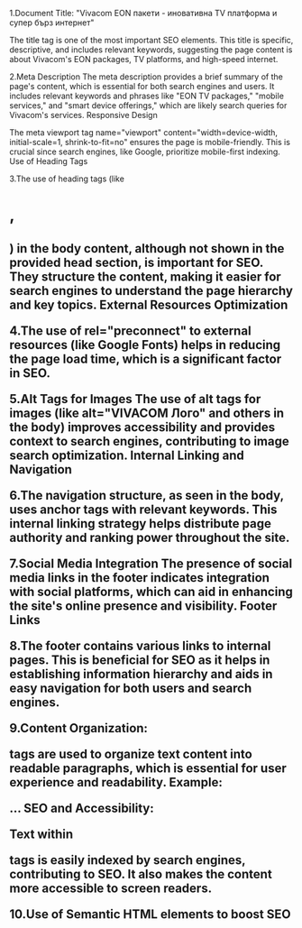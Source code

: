 
1.Document Title: "Vivacom EON пакети - иновативна TV платформа и супер бърз интернет"

The title tag is one of the most important SEO elements. This title is specific, descriptive, and includes relevant keywords, suggesting the page content is about Vivacom's EON packages, TV platforms, and high-speed internet.

2.Meta Description
The meta description provides a brief summary of the page's content, which is essential for both search engines and users. It includes relevant keywords and phrases like "EON TV packages," "mobile services," and "smart device offerings," which are likely search queries for Vivacom's services.
Responsive Design

The meta viewport tag name="viewport" content="width=device-width, initial-scale=1, shrink-to-fit=no" ensures the page is mobile-friendly. This is crucial since search engines, like Google, prioritize mobile-first indexing.
Use of Heading Tags

3.The use of heading tags (like <h1>, <h2>) in the body content, although not shown in the provided head section, is important for SEO. They structure the content, making it easier for search engines to understand the page hierarchy and key topics.
External Resources Optimization

4.The use of rel="preconnect" to external resources (like Google Fonts) helps in reducing the page load time, which is a significant factor in SEO.

5.Alt Tags for Images
The use of alt tags for images (like alt="VIVACOM Лого" and others in the body) improves accessibility and provides context to search engines, contributing to image search optimization.
Internal Linking and Navigation

6.The navigation structure, as seen in the body, uses anchor tags with relevant keywords. This internal linking strategy helps distribute page authority and ranking power throughout the site.

7.Social Media Integration
The presence of social media links in the footer indicates integration with social platforms, which can aid in enhancing the site's online presence and visibility.
Footer Links

8.The footer contains various links to internal pages. This is beneficial for SEO as it helps in establishing information hierarchy and aids in easy navigation for both users and search engines.


9.Content Organization:
<p> tags are used to organize text content into readable paragraphs, which is essential for user experience and readability.
Example: <p class="description">...
SEO and Accessibility:

Text within <p> tags is easily indexed by search engines, contributing to SEO. It also makes the content more accessible to screen readers.

10.Use of Semantic HTML elements to boost SEO
